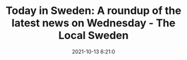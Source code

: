 ---
"title": "Today in Sweden: A roundup of the latest news on Wednesday - The Local Sweden"
"date": "2021-10-13 6:21:0"
"feed_name": "GOOGLENEWSMINING"
"feed_website": "https://news.google.com/search?q=mining%2Bincident&hl=en-US&gl=US&ceid=US:en"
"feed_rss": "https://news.google.com/rss/search?q=mining%2Bincident&hl=en-US&gl=US&ceid=US:en"
"link": "https://www.thelocal.se/20211013/today-in-sweden-a-roundup-of-the-latest-news-on-wednesday-19/"
"source": "{'href': 'https://www.thelocal.se', 'title': 'The Local Sweden'}"
"file": "_posts/2021-1-1-a5bbd5b64c8d84f35b4e080b8ce8d459115e7908.md"
"accident": "0"
"drilling": "0"
"dead": "0"
"injured": "0"
"arrested": "0"
"place": "unknown place"
"where": "unknown site"
"causes": "unknown"
"place_uri": "unknown place"
---